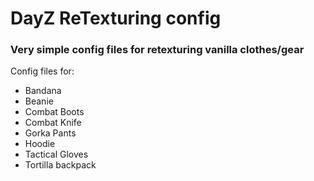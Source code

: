 # DayZ ReTexturing config
### Very simple config files for retexturing vanilla clothes/gear ###

 Config files for:
 - Bandana
 - Beanie
 - Combat Boots
 - Combat Knife
 - Gorka Pants
 - Hoodie
 - Tactical Gloves
 - Tortilla backpack
